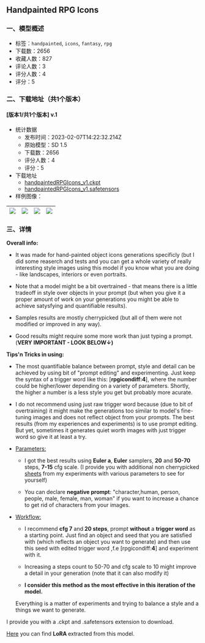 ## Handpainted RPG Icons 
### 一、模型概述

- 标签：`handpainted`, `icons`, `fantasy`, `rpg`
- 下载数：2656
- 收藏人数：827
- 评论人数：3
- 评分人数：4
- 评分：5

### 二、下载地址（共1个版本）

#### [版本1/共1个版本] v.1

- 统计数据
  - 发布时间：2023-02-07T14:22:32.214Z
  - 原始模型：SD 1.5
  - 下载数：2656
  - 评分人数：4
  - 评分：5
- 下载地址
  - [handpaintedRPGIcons_v1.ckpt](https://civitai.com/api/download/models/4525?type=Model&format=PickleTensor&size=full&fp=fp16)
  - [handpaintedRPGIcons_v1.safetensors](https://civitai.com/api/download/models/4525)
- 样例图像：

| <img src="https://image.civitai.com/xG1nkqKTMzGDvpLrqFT7WA/c350e62f-aa73-4f08-0443-53f23d9ffb00/width=450/30907.jpeg" /> | <img src="https://image.civitai.com/xG1nkqKTMzGDvpLrqFT7WA/8ae569c9-298f-4219-e89c-a3b8ece60500/width=450/30920.jpeg" /> | <img src="https://image.civitai.com/xG1nkqKTMzGDvpLrqFT7WA/7824749d-142f-4413-638c-bdb5336c2b00/width=450/30919.jpeg" /> | <img src="https://image.civitai.com/xG1nkqKTMzGDvpLrqFT7WA/2b7ed428-8f61-4c1e-959c-b485334c0800/width=450/30918.jpeg" /> |
| ---- | ---- | ---- | ---- |


### 三、详情
<p><strong>Overall info:</strong></p><ul><li><p>It was made for hand-painted object icons generations specificly (but I did some reaserch and tests and you can get a whole variety of really interesting style images using this model if you know what you are doing - like landscapes, interiors or even portraits.</p></li><li><p>Note that a model might be a bit overtrained - that means there is a little tradeoff in style over objects in your prompt (but when you give it a proper amount of work on your generations you might be able to achieve satysfying and quantifiable results).</p></li><li><p>Samples results are mostly cherrypicked (but all of them were not modified or improved in any way).</p></li><li><p>Good results might require some more work than just typing a prompt. (<strong>VERY</strong> <strong>IMPORTANT - LOOK BELOW↓)</strong></p></li></ul><p></p><p><strong>Tips'n Tricks in using:</strong></p><ul><li><p>The most quantifiable balance between prompt, style and detail can be achieved by using bit of "prompt editing" and experimenting. Just keep the syntax of a trigger word like this: [<strong>rpgicondiff:4</strong>], where the number could be higher/lower depending on a variety of parameters. Shortly, the higher a number is a less style you get but probably more acurate.</p></li><li><p>I do not recommend using just raw trigger word because (due to bit of overtraining) it might make the generations too similar to model's fine-tuning images and does not reflect object from your prompts. The best results (from my experiences and experiments) is to use prompt editing. But yet, sometimes it generates quiet worth images with just trigger word so give it at least a try.</p></li><li><p><u>Parameters:</u></p><ul><li><p>I got the best results using <strong>Euler a</strong>, <strong>Euler</strong> samplers, <strong>20</strong> and <strong>50-70</strong> steps, <strong>7-15</strong> cfg scale. (I provide you with additional non cherrypicked <a target="_blank" rel="ugc" href="https://imgur.com/a/i0EML2N">sheets</a> from my experiments with various parameters to see for yourself)</p></li></ul><ul><li><p>You can declare <strong>negative prompt</strong>: "character,human, person, people, male, female, man, woman" if you want to increase a chance to get rid of characters from your images.</p></li></ul></li><li><p><u>Workflow:</u></p><ul><li><p>I recommend <strong>cfg 7</strong> and<strong> 20 steps</strong>, prompt <strong>without</strong> a <strong>trigger word</strong> as a starting point. Just find an object and seed that you are satisfied with (which reflects an object you want to generate) and then use this seed with edited trigger word ,f.e [rpgicondiff:<strong>4</strong>] and experiment with it.</p></li><li><p>Increasing a steps count to 50-70 and cfg scale to 10 might improve a detail in your generation (note that it can also modify it)</p></li><li><p><strong>I consider this method as the most effective in this iteration of the model.</strong></p></li></ul><p>Everything is a matter of experiments and trying to balance a style and a things we want to generate.</p><p></p></li></ul><p>I provide you with a .ckpt and .safetensors extension to download.</p><p><a target="_blank" rel="ugc" href="https://civitai.com/models/6876/handpainted-rpg-icons-style-lora">Here</a> you can find <strong>LoRA </strong>extracted from this model.</p><p></p>